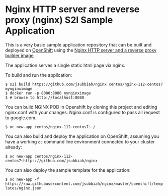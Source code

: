 # Nginx HTTP server and reverse proxy (nginx) S2I Sample Application

This is a very basic sample application repository that can be built and deployed
on [OpenShift](https://www.openshift.com) using the [Nginx HTTP server and a reverse proxy builder image](https://github.com/jsubbiah/nginx-container).

The application serves a single static html page via nginx.

To build and run the application:

```
$ s2i build https://github.com/jsubbiah/nginx centos/nginx-112-centos7 mynginximage
$ docker run -p 8080:8080 mynginximage
$ # browse to http://localhost:8080
```

You can build NGINX POD in Openshift by cloning this project and editing nginx.conf with your changes. Nginx.conf is configured to pass all request to google.com. 

`$ oc new-app centos/nginx-112-centos7~./`


You can also build and deploy the application on OpenShift, assuming you have a
working `oc` command line environment connected to your cluster already:

`$ oc new-app centos/nginx-112-centos7~https://github.com/jsubbiah/nginx`


You can also deploy the sample template for the application:

`$ oc new-app -f https://raw.githubusercontent.com/jsubbiah/nginx/master/openshift/templates/nginx.json`
